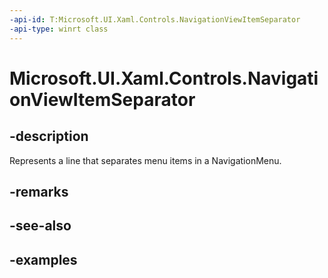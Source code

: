 ```yaml
---
-api-id: T:Microsoft.UI.Xaml.Controls.NavigationViewItemSeparator
-api-type: winrt class
---
```


<!-- Class syntax.
public class NavigationViewItemSeparator : NavigationViewItemBase, NavigationViewItemBase
-->

# Microsoft.UI.Xaml.Controls.NavigationViewItemSeparator

## -description

Represents a line that separates menu items in a NavigationMenu.

## -remarks

## -see-also

## -examples

